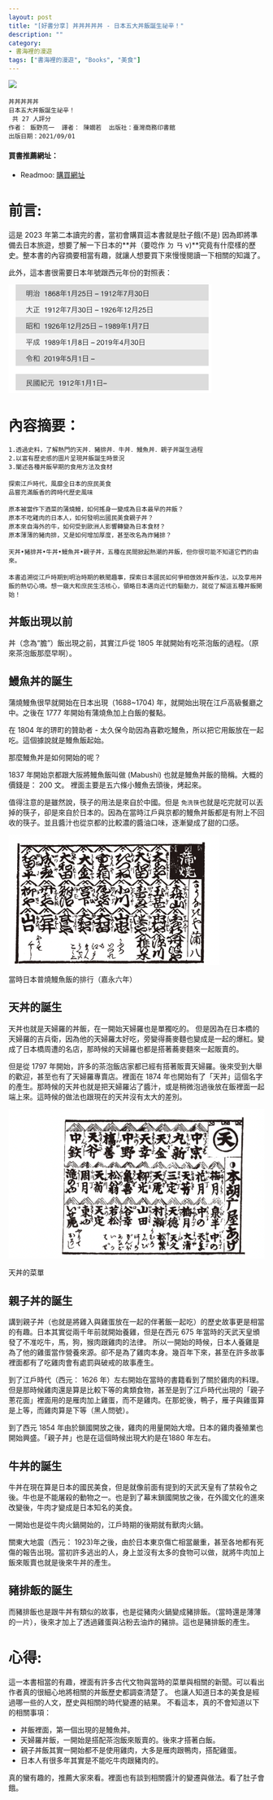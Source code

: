 ```yaml
---
layout: post
title: "[好書分享] 丼丼丼丼丼 - 日本五大丼飯誕生祕辛！"
description: ""
category: 
- 書海裡的漫遊
tags: ["書海裡的漫遊", "Books", "美食"]
---
```




<div><a href="https://moo.im/a/1rFKNV" title="丼丼丼丼丼"><img src="https://cdn.readmoo.com/cover/mr/dpfltmj_210x315.jpg?v=0" /></a></div>



```
丼丼丼丼丼
日本五大丼飯誕生祕辛！
 共 27 人評分
作者： 飯野亮一  譯者： 陳嫺若  出版社：臺灣商務印書館 
出版日期：2021/09/01 
```

#### 買書推薦網址：

- Readmoo: [購買網址](https://moo.im/a/1rFKNV)

# 前言:

這是 2023 年第二本讀完的書，當初會購買這本書就是肚子餓(不是) 因為即將準備去日本旅遊，想要了解一下日本的**丼（要唸作 ㄉ ㄢ v)**究竟有什麼樣的歷史。整本書的內容摘要相當有趣，就讓人想要買下來慢慢閱讀一下相關的知識了。

此外，這本書很需要日本年號跟西元年份的對照表：

![image-20230120180532496](../images/2022/image-20230120180532496.png)

# 內容摘要：

```
1.透過史料，了解熱門的天丼．豬排丼．牛丼．鰻魚丼．親子丼誕生過程
2.以富有歷史感的圖片呈現丼飯誕生時景況
3.闡述各種丼飯早期的食用方法及食材

探索江戶時代，風靡全日本的庶民美食
品嘗充滿飯香的跨時代歷史風味

原本被當作下酒菜的蒲燒鰻，如何搖身一變成為日本最早的丼飯？
原本不吃雞肉的日本人，如何發明出國民美食親子丼？
原本來自海外的牛，如何受到歐洲人影響轉變為日本食材？
原本薄薄的豬肉排，又是如何增加厚度，甚至改名為炸豬排？

天丼•豬排丼•牛丼•鰻魚丼•親子丼，五種在民間掀起熱潮的丼飯，但你很可能不知道它們的由來。

本書追溯從江戶時期到明治時期的軼聞趣事，探索日本國民如何爭相倣效丼飯作法，以及享用丼飯的熱切心境。想一窺大和庶民生活核心，領略日本邁向近代的驅動力，就從了解這五種丼飯開始！
```

## 丼飯出現以前

丼（念為“膽”）飯出現之前，其實江戶從 1805 年就開始有吃茶泡飯的過程。（原來茶泡飯那麼早啊）。



## 鰻魚丼的誕生

蒲燒鰻魚很早就開始在日本出現（1688~1704) 年，就開始出現在江戶高級餐廳之中。之後在 1777 年開始有蒲燒魚加上白飯的餐點。

在 1804 年的琾町的贊助者 - 太久保今助因為喜歡吃鰻魚，所以把它用飯放在一起吃。這個據說就是鰻魚飯起始。

那麼鰻魚丼是如何開始的呢？

1837 年開始京都跟大阪將鰻魚飯叫做 (Mabushi) 也就是鰻魚丼飯的簡稱。大概的價錢是： 200 文。 裡面主要是五六條小鰻魚去頭後，烤起來。

值得注意的是雖然說，筷子的用法是來自於中國。但是 `免洗筷`也就是吃完就可以丟掉的筷子，卻是來自於日本的。因為在當時江戶與京都的鰻魚丼飯都是有附上不回收的筷子。並且醬汁也從京都的比較濃的醬油口味，逐漸變成了甜的口感。

![image-20230121183636862](../images/2022/image-20230121183636862.png)

當時日本普燒鰻魚飯的排行（嘉永六年）



## 天丼的誕生

天丼也就是天婦羅的丼飯，在一開始天婦羅也是單獨吃的。 但是因為在日本橋的天婦羅的吉兵衛，因為他的天婦羅太好吃，旁變得蕎麥麵也變成是一起的爆紅。變成了日本橋周遭的名店，那時候的天婦羅也都是搭著蕎麥麵來一起販賣的。

但是從 1797 年開始，許多的茶泡飯店家都已經有搭著販賣天婦羅。後來受到大舉的歡迎，甚至也有了天婦羅專賣店。裡面在 1874 年也開始有了「天丼」這個名字的產生。那時候的天丼也就是把天婦羅沾了醬汁，或是稍微泡過後放在飯裡面一起端上來。這時候的做法也跟現在的天丼沒有太大的差別。

![image-20230121183544060](../images/2022/image-20230121183544060.png)

天丼的菜單

## 親子丼的誕生

講到親子丼（也就是將雞入與雞蛋放在一起的伴著飯一起吃）的歷史故事更是相當的有趣。日本其實從兩千年前就開始養雞，但是在西元 675 年當時的天武天皇頒發了不准吃牛，馬，狗，猴肉跟雞肉的法律。 所以一開始的時候，日本人養雞是為了他的雞蛋當作營養來源。卻不是為了雞肉本身。幾百年下來，甚至在許多故事裡面都有了吃雞肉會有處罰與破戒的故事產生。

到了江戶時代（西元： 1626 年）左右開始在當時的書籍看到了關於雞肉的料理。但是那時候雞肉還是算是比較下等的禽類食物，甚至是到了江戶時代出現的「親子蔥花面」裡面用的是雁肉加上雞蛋，而不是雞肉。在那蛇後，鴨子，雁子與雞蛋算是上等，而雞肉算是下等（黑人問號）。

到了西元 1854 年由於鎖國開放之後，雞肉的用量開始大增。日本的雞肉養殖業也開始興盛。「親子丼」也是在這個時候出現大約是在1880 年左右。

## 牛丼的誕生

牛丼在現在算是日本的國民美食，但是就像前面有提到的天武天皇有了禁殺令之後。牛也是不能屠殺的動物之一。也是到了幕末鎖國開放之後，在外國文化的進來改變後，牛肉才變成是日本知名的美食。

一開始也是從牛肉火鍋開始的，江戶時期的後期就有獸肉火鍋。

關東大地震（西元： 1923)年之後，由於日本東京傷亡相當嚴重，甚至各地都有死傷的報告出現。當初許多逃出的人，身上並沒有太多的食物可以做，就將牛肉加上飯來販賣也就是後來牛丼的產生。

## 豬排飯的誕生

而豬排飯也是跟牛丼有類似的故事，也是從豬肉火鍋變成豬排飯。（當時還是薄薄的一片），後來才加上了透過雞蛋與沾粉去油炸的豬排。這也是豬排飯的產生。




# 心得:

這一本書相當的有趣，裡面有許多古代文物與當時的菜單與相關的新聞。可以看出作者真的很細心地將相關的丼飯歷史都調查清楚了。 也讓人知道日本的美食是經過哪一些的人文，歷史與相關的時代變遷的結果。 不看這本，真的不會知道以下的相關事項：

- 丼飯裡面，第一個出現的是鰻魚丼。
- 天婦羅丼飯，一開始是搭配茶泡飯來販賣的。後來才搭著白飯。
- 親子丼飯其實一開始都不是使用雞肉，大多是雁肉跟鴨肉，搭配雞蛋。
- 日本人有很多年其實是不能吃牛肉跟豬肉的。

真的蠻有趣的，推薦大家來看。裡面也有談到相關醬汁的變遷與做法。看了肚子會餓。
